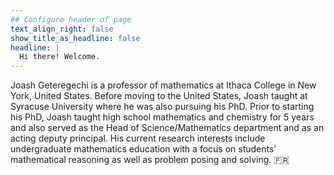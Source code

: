 ```yaml
---
## Configure header of page
text_align_right: false
show_title_as_headline: false
headline: |
  Hi there! Welcome.
---
```


<!-- this is a subheadline -->
Joash Geteregechi is a professor of mathematics at Ithaca College in New York, United States. Before moving to the United States, Joash taught at Syracuse University where he was also pursuing his PhD. Prior to starting his PhD, Joash taught high school mathematics and chemistry for 5 years and also served as the Head of Science/Mathematics department and as an acting deputy principal. His current research interests include undergraduate mathematics education with a focus on students’ mathematical reasoning as well as problem posing and solving.
 :fr: 

<!--The page you are reading is based on a markdown file- look in `content/about/` to edit. There, look inside the `header`, `main`, and `sidebar` folders to get started building your own "about" page.-->


